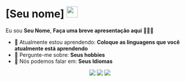 # [Seu nome] <img src="[https://github.com/TheDudeThatCode/TheDudeThatCode/blob/master/Assets/Mario_Hello_Big.gif](https://www.google.com/url?sa=i&url=https%3A%2F%2Fbr.pinterest.com%2Fpin%2F249246160970145269%2F&psig=AOvVaw0xrixsTxwIi_dKkY6qFMli&ust=1755734778452000&source=images&cd=vfe&opi=89978449&ved=0CBQQjRxqFwoTCKjbwPmLmI8DFQAAAAAdAAAAABAE)" width="30px">

Eu sou <strong>Seu Nome</strong>, <strong>Faça uma breve apresentação aqui</strong> 👨🏻‍💻 

- 🚀 Atualmente estou aprendendo: <strong>Coloque as linguagens que você atualmente está aprendendo</strong> 
- 💬 Pergunte-me sobre: <strong>Seus hobbies</strong>
- 📣 Nós podemos falar em: <strong>Seus Idiomas</strong>

<div align="center">

  <a href="#" alt="Gmail">
    <img src="https://img.shields.io/badge/-Gmail-FF0000?style=flat-square&labelColor=FF0000&logo=gmail&logoColor=white&link=LINK-DO-SEU-EMAIL"/></a>

  <a href="#" alt="Linkedin">
    <img src="https://img.shields.io/badge/-Linkedin-0e76a8?style=flat-square&logo=Linkedin&logoColor=white&link=LINK-DO-SEU-LINKEDIN" /></a>

  <a href="#" alt="Instagram">
    <img src="https://img.shields.io/badge/-Instagram-DF0174?style=flat-square&labelColor=DF0174&logo=instagram&logoColor=white&link=LINK-DO-SEU-INSTAGRAM"/></a>

</div>
